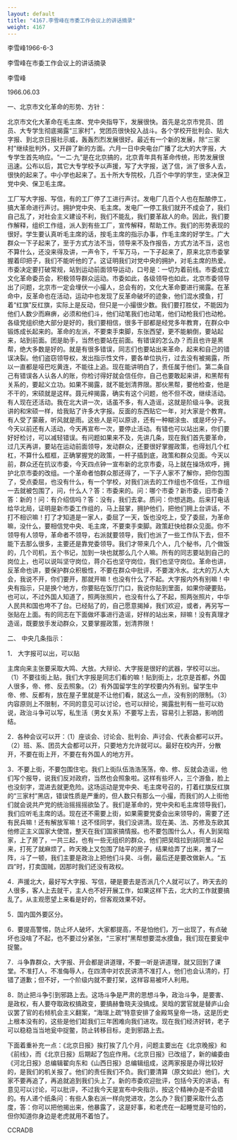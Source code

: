 ```yaml
---
layout: default
title: "4167.李雪峰在市委工作会议上的讲话摘录"
weight: 4167
---
```


李雪峰1966-6-3

李雪峰在市委工作会议上的讲话摘录

李雪峰

1966.06.03

一、北京市文化革命的形势、方针：

北京市文化大革命在毛主席、党中央指导下，发展很快。首先是北京市党员、团员、大专学生彻底揭露“三家村”，党团员很快投入战斗。各个学校开批判会、贴大字报、到北京日报社示威，轰轰烈烈发展很好。最近有一个新的发展，除“三家村”继续批判外，又开辟了新的方面。六月一日中央电台广播了北大的大字报，大专学生首先响应。“一二·九”是在北京搞的，北京青年具有革命传统，形势发展很迅速。公布以后，其它大专学校予以声援，写了大字报，送了信，派了很多人去，很快的起来了。中小学也起来了。五十所大专院校，几百个中学的学生，坚决保卫党中央、保卫毛主席。

工厂写大字报、写信，有的工厂停了工进行声讨。发电厂几百个人也在酝酿停工，搞大革命进行声讨。拥护党中央、毛主席。发电厂一停工我们就开不成会了，我们自己乱了，对社会主义建设不利，我们不能乱，我们要革敌人的命。因此，我们要作解释，组织工作组，派人到有些工厂，宣传解释，帮助工作。我们的形势表现的很好。学生要认真听毛主席的话，按毛主席的指示办事，作毛主席的好学生。广大群众一下子起来了，至于方式方法不当，领导来不及作报告，方式方法不当，这也不算什么，还没来得及讲，一声令下，千军万马，一下子起来了，原来北京市委掌握着印把子，我们不能听他的了。这证明我们对党中央的拥护，对毛主席的热爱。市委决定要打破常规，站到运动前面领导运动，口号是：一切为着前线。市委成立文化革命委员会，积极领导群众运动。市委如此，各级领导也如此，北京市委领导出了问题，北京市一定会埋伏一小撮人，总会有的，文化大革命要进行揭露。在革命中，反革命也在活动，运动中也发现了反革命破坏的迹象，他们混水摸鱼，打着“红旗”反红旗，实际上是反动，但只是一小撮很少数。我们要打胜仗，不能因为他们人数少而麻痹，必须和他们斗，他们动笔我们也动笔，他们动枪我们也动枪。各级党组织绝大部分是好的，我们要相信，很多干部都是经党多年教育，在群众中锻炼成长起来的。革命的左派，不要束手束脚，东张西望，更不能躺倒，要站起来，站到前面。团是助手，当然也要站在前面。有错误的怎么办？而且也许是黑帮，绝大多数是好的。就是有很多错误，同志们也要站出来革命，起来和自己的错误决裂。他们盗窃领导权，发出指示性文件，要各单位执行，过去没有被揭露，所以一直都是哑巴吃黄连，不能往上追。现在能讲明白了，责任属于他们。第二条自己有错误各人认各人的账，你检讨得好就会信任你，自己也要敢起来讲，和黑帮有关系的，要起义立功。如果不揭露，就不能划清界限。那伙黑帮，要他检查，他是不干的，宋硕就是这样。聂元梓揭露，确实有这个问题，他不但不改，继续活动。有人现在还活动。我在北大讲一次，话虽不多，有人造谣，这就是阶级斗争。说我讲的和宋硕一样，给我贴了许多大字报。反面的东西贴它一年，对大家是个教育。有人受了蒙蔽，听风就是雨。这些人是可以原谅，还有一种糊涂虫、或是坏分子。今天以前还有人活动，今天再宣布一次，要停止活动。有错也可以站出来，你们要好好检讨，可以减轻错误。有问题如果来不及，先讲几条，现在我们首先要革命，过几天再讲，要站在运动前面领导，发动群众，还要很好掌握政策，也得划几个杠杠，不算什么框框，正确掌握党的政策，一杆子插到底，政策和群众见面。今天以前，群众还在抗议市委，今天四点钟一宣布新的北京市委，马上就在操场欢呼，拥护北京市委的改组。一个革命者怕群众那还得了，一下子人家不了解你，把你包围了，受点委屈，也没有什么，有一个学校，对我们派去的工作组也不信任，工作组一去就被包围了，问，什么人？答：市委来的。问：哪个市委？新市委，旧市委？答：新的！问：有介绍信吗？答：没有，我们去拿。质问：你想逃跑。后来打电话给华北局，证明是新市委工作组的，马上鼓掌，拥护他们，把他们拥上台讲话，不打不相识嘛！打了才知道是一家人，委屈了一天，饭也没吃上，受了委屈，为革命嘛，没什么，要相信党中央、毛主席，不要束手束脚。政策赶快给群众见面。你不领导有人领导，革命者不领导，右派就要领导，我们也派了一些工作队下去，但不能下去那么很多，主要还是靠党委领导。我们才带来几个人，几个秘书，几个做饭的，几个司机，五个书记，加到一块也就那么几个人嘛。所有的同志要站到自己的岗位上，也可以说叫坚守岗位，蒋介石也坚守岗位，我们也坚守岗位。革命也讲，反革命也讲，要保护群众积极性，不要在群众中批评，不要泼冷水。北大的万人大会，我说不开，你们要开，那就开嘛！也没有什么了不起。大字报内外有别嘛！中央有指示，只是换个地方，你要贴在饭厅门口，我说你贴到里面，如果你硬要贴，也可以，不过外国人知道了，照两张照片，也没有什么了不起，照两张照片，中华人民共和国也垮不了台。已经贴了的，自己愿意揭掉，我们欢迎，或者，再另写一张贴在上面。有的同志在下面做坏事进行造谣，好样的站出来，辩嘛！没有真理才造谣，既要放手发动群众，又要掌握政策，划清界限！

二、 中央几条指示：

1． 大字报可以出，可以贴

主席向来主张要采取大鸣、大放。大辩论、大字报是很好的武器，学校可以出。（1）不要往街上贴，我们大字报是同志们看的嘛！贴到街上，北京是首都，外国人很多，帝、修、反去照象。（2）有外国留学生的学校要内外有别。留学生中帝、修、反都有，放在屋子里就是不让他们看，就这么一点，没有别的限制。（3）内容原则上不限制，不同的意见可以讨论，也可以辩论，揭露批判有一些可以劝说，政治斗争可以写，私生活（男女关系）不要写上去，容易引上邪路，影响团结。

2．各种会议可以开：（1）座谈会、讨论会、批判会、声讨会、代表会都可以开。（2）班、系、团员大会都可以开，只要地方允许就可以。最好在校内开，分散开，不要在街上开，不要在有外国人的地方开。

3．不要上街，不要包围住宅。我们上街队伍浩浩荡荡，帝、修、反就会造谣，他们写个报导，说我们反对政府，当然也会照象啦。这样有些坏人，三个游鱼，脸上也没刻字，混进去就更危险。这场运动是党中央、毛主席号召的，打着红旗反红旗的“三家村”黑店，错误性质是严重的，但人数只有那么一小撮，而我们的人上街他们就会说共产党的统治摇摇摇欲坠了。我们是革命的，党中央和毛主席领导我们，我们应听毛主席的话。现在还不需要上街，如果需要党委会出来领导的，需要了还有民兵嘛！还有解放军嘛！这不怪同学，我们没讲清。现在美、法、苏修及东欧其他修正主义国家大使馆，整天在我们国家搞情报。也不要包围什么人，有人到吴晗家，上了房了，一共三起，也有一些无组织的群众，他们把吴晗拉到胡同里斗起来，打死了就麻烦了。昨天晚上又包围了陆平的房子，结果给弄了出来，推了一阵，斗了一顿，我们主要是政治上把他们斗臭、斗倒，最后还是要改做新人。“五四”时，打卖国贼，因那时我们还没有政权。

4．声援北大，最好写大字报、写信，硬是要去是否派几个人就可以了。昨天去的人很多，客人上去就干，主人也不好开展工作，如果这样下去，北大的工作就要搞乱了。从主观愿望上来看是好的，但客观效果不好。

5．国内国外要区分。

6．要提高警惕，防止坏人破坏，大家都提高，不是怕他们，万一出现了，有点破坏也没啥了不起，也不要过分紧张，“三家村”黑帮想要混水摸鱼，我们现在要瓮中捉鳖。

7．斗争靠群众，大字报、开会都是讲道理，不要一听是讲道理，就又回到了课堂。不准打人，不准侮辱人，在四清中对农民讲清不准打人，他们也会认清的，打错了道歉；但不好，一个阶级内就不要打架，这样容易被坏人利用。

8．防止把斗争引到邪路上去。这场斗争是严肃的思想斗争，政治斗争，是要害、是政权，有人要夺取政权搞政变，要搞赫鲁晓夫没搞成。吴晗的罢官就是替庐山会议罢了官的右倾机会主义翻案，“海瑞上疏”特意安排了金殿骂皇帝一场，这是历史上根本没有的，这些是他们趁我们三年困难向我们进攻。现在我们经济好转，老子可以稳稳当当地瓮中捉鳖，防止转移目标，走到邪路上去。

下面着重补充一点：《北京日报》挨打挨了几个月，问题主要出在《北京晚报》和《前线》，而《北京日报》后期起了包庇作用。《北京日报》已改组了，新的编委由《河北日报》总编辑翟向东和《山西日报》总编辑组成，这两家报是办得比较好的，是我们的机关报了。他们的责任我们不负。我们要清算（原文如此）他们，大家不要再追了，再追就追到我们头上了。新的市委欢迎批评，包括今天的讲话，有意见可以讨论，可以批评，不过我今天是宣布中央指示，按这个精神办是不会错的。有人递个纸条问：有些人象右派一样向党进攻，怎么办？我们要采取什么态度，答：你可以把他揭出来，他暴露了，这是好事，和老虎在一起睡觉是可怕的，但你知道你身边是老虎就用不着怕了。

CCRADB

